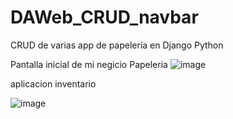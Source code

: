 # DAWeb_CRUD_navbar
CRUD de varias app de papelería  en Django Python

Pantalla inicial de mi negicio Papeleria
![image](https://github.com/user-attachments/assets/1143bc75-9026-4b6a-a57e-8c6d00133b94)

aplicacion inventario

![image](https://github.com/user-attachments/assets/2dda24f4-8c16-487d-9409-64f094188cd4)
